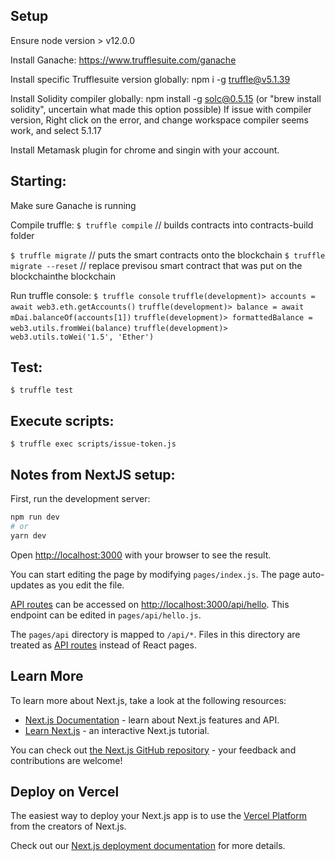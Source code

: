 ## Setup

Ensure node version > v12.0.0

Install Ganache: https://www.trufflesuite.com/ganache

Install specific Trufflesuite version globally: npm i -g truffle@v5.1.39

Install Solidity compiler globally: npm install -g solc@0.5.15 (or "brew install solidity", uncertain what made this option possible)
If issue with compiler version, Right click on the error, and change workspace compiler seems work, and select 5.1.17

Install Metamask plugin for chrome and singin with your account.

## Starting:

Make sure Ganache is running

Compile truffle:
`$ truffle compile` // builds contracts into contracts-build folder

`$ truffle migrate` // puts the smart contracts onto the blockchain
`$ truffle migrate --reset` // replace previsou smart contract that was put on the blockchainthe blockchain

Run truffle console:
`$ truffle console`
`truffle(development)> accounts = await web3.eth.getAccounts()`
`truffle(development)> balance = await mDai.balanceOf(accounts[1])`
`truffle(development)> formattedBalance = web3.utils.fromWei(balance)`
`truffle(development)> web3.utils.toWei('1.5', 'Ether')`

## Test:

`$ truffle test`

## Execute scripts:

`$ truffle exec scripts/issue-token.js`

## Notes from NextJS setup:

First, run the development server:

```bash
npm run dev
# or
yarn dev
```

Open [http://localhost:3000](http://localhost:3000) with your browser to see the result.

You can start editing the page by modifying `pages/index.js`. The page auto-updates as you edit the file.

[API routes](https://nextjs.org/docs/api-routes/introduction) can be accessed on [http://localhost:3000/api/hello](http://localhost:3000/api/hello). This endpoint can be edited in `pages/api/hello.js`.

The `pages/api` directory is mapped to `/api/*`. Files in this directory are treated as [API routes](https://nextjs.org/docs/api-routes/introduction) instead of React pages.

## Learn More

To learn more about Next.js, take a look at the following resources:

-   [Next.js Documentation](https://nextjs.org/docs) - learn about Next.js features and API.
-   [Learn Next.js](https://nextjs.org/learn) - an interactive Next.js tutorial.

You can check out [the Next.js GitHub repository](https://github.com/vercel/next.js/) - your feedback and contributions are welcome!

## Deploy on Vercel

The easiest way to deploy your Next.js app is to use the [Vercel Platform](https://vercel.com/new?utm_medium=default-template&filter=next.js&utm_source=create-next-app&utm_campaign=create-next-app-readme) from the creators of Next.js.

Check out our [Next.js deployment documentation](https://nextjs.org/docs/deployment) for more details.
